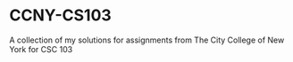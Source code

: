 # CCNY-CS103
A collection of my solutions for assignments from The City College of New York for CSC 103
